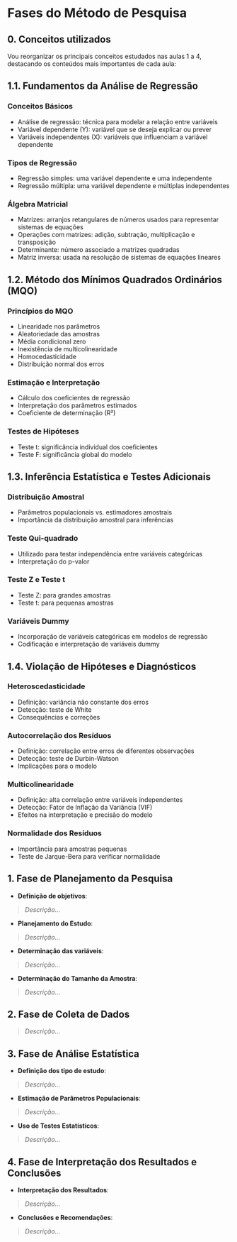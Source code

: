 # Fases do Método de Pesquisa

## 0. Conceitos utilizados

Vou reorganizar os principais conceitos estudados nas aulas 1 a 4, destacando os conteúdos mais importantes de cada aula:

## 1.1. Fundamentos da Análise de Regressão

### Conceitos Básicos
- Análise de regressão: técnica para modelar a relação entre variáveis
- Variável dependente (Y): variável que se deseja explicar ou prever
- Variáveis independentes (X): variáveis que influenciam a variável dependente

### Tipos de Regressão
- Regressão simples: uma variável dependente e uma independente
- Regressão múltipla: uma variável dependente e múltiplas independentes

### Álgebra Matricial
- Matrizes: arranjos retangulares de números usados para representar sistemas de equações
- Operações com matrizes: adição, subtração, multiplicação e transposição
- Determinante: número associado a matrizes quadradas
- Matriz inversa: usada na resolução de sistemas de equações lineares

## 1.2. Método dos Mínimos Quadrados Ordinários (MQO)

### Princípios do MQO
- Linearidade nos parâmetros
- Aleatoriedade das amostras
- Média condicional zero
- Inexistência de multicolinearidade
- Homocedasticidade
- Distribuição normal dos erros

### Estimação e Interpretação
- Cálculo dos coeficientes de regressão
- Interpretação dos parâmetros estimados
- Coeficiente de determinação (R²)

### Testes de Hipóteses
- Teste t: significância individual dos coeficientes
- Teste F: significância global do modelo

## 1.3. Inferência Estatística e Testes Adicionais

### Distribuição Amostral
- Parâmetros populacionais vs. estimadores amostrais
- Importância da distribuição amostral para inferências

### Teste Qui-quadrado
- Utilizado para testar independência entre variáveis categóricas
- Interpretação do p-valor

### Teste Z e Teste t
- Teste Z: para grandes amostras
- Teste t: para pequenas amostras

### Variáveis Dummy
- Incorporação de variáveis categóricas em modelos de regressão
- Codificação e interpretação de variáveis dummy

## 1.4. Violação de Hipóteses e Diagnósticos

### Heteroscedasticidade
- Definição: variância não constante dos erros
- Detecção: teste de White
- Consequências e correções

### Autocorrelação dos Resíduos
- Definição: correlação entre erros de diferentes observações
- Detecção: teste de Durbin-Watson
- Implicações para o modelo

### Multicolinearidade
- Definição: alta correlação entre variáveis independentes
- Detecção: Fator de Inflação da Variância (VIF)
- Efeitos na interpretação e precisão do modelo

### Normalidade dos Resíduos
- Importância para amostras pequenas
- Teste de Jarque-Bera para verificar normalidade

## 1. Fase de Planejamento da Pesquisa

- **Definição de objetivos**: 
<blockquote>
<p>
<em>Descrição...</em>
</p>
</blockquote>

- **Planejamento do Estudo**: 
<blockquote>
<p>
<em>Descrição...</em>
</p>
</blockquote>

- **Determinação das variáveis**: 
<blockquote>
<p>
<em>Descrição...</em>
</p>
</blockquote>

- **Determinação do Tamanho da Amostra**:
<blockquote>
<p>
<em>Descrição...</em>
</p>
</blockquote>

## 2. Fase de Coleta de Dados
<blockquote>
<p>
<em>Descrição...</em>
</p>
</blockquote>


## 3. Fase de Análise Estatística

- **Definição dos tipo de estudo**:
<blockquote>
<p>
<em>Descrição...</em>
</p>
</blockquote>

- **Estimação de Parâmetros Populacionais**:
<blockquote>
<p>
<em>Descrição...</em>
</p>
</blockquote>

- **Uso de Testes Estatísticos**: 
<blockquote>
<p>
<em>Descrição...</em>
</p>
</blockquote>


## 4. Fase de Interpretação dos Resultados e Conclusões

- **Interpretação dos Resultados**: 
<blockquote>
<p>
<em>Descrição...</em>
</p>
</blockquote>

- **Conclusões e Recomendações**: 
<blockquote>
<p>
<em>Descrição...</em>
</p>
</blockquote>
